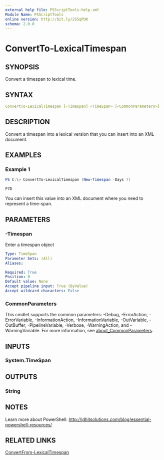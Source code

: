 ```yaml
---
external help file: PSScriptTools-help.xml
Module Name: PSScriptTools
online version: http://bit.ly/2S5qPUK
schema: 2.0.0
---
```


# ConvertTo-LexicalTimespan

## SYNOPSIS

Convert a timespan to lexical time.

## SYNTAX

```yaml
ConvertTo-LexicalTimespan [-Timespan] <TimeSpan> [<CommonParameters>]
```

## DESCRIPTION

Convert a timespan into a lexical version that you can insert into an XML document.

## EXAMPLES

### Example 1

```powershell
PS C:\> ConvertTo-LexicalTimespan (New-Timespan -Days 7)

P7D
```

You can insert this value into an XML document where you need to represent a time-span.

## PARAMETERS

### -Timespan

Enter a timespan object

```yaml
Type: TimeSpan
Parameter Sets: (All)
Aliases:

Required: True
Position: 0
Default value: None
Accept pipeline input: True (ByValue)
Accept wildcard characters: False
```

### CommonParameters

This cmdlet supports the common parameters: -Debug, -ErrorAction, -ErrorVariable, -InformationAction, -InformationVariable, -OutVariable, -OutBuffer, -PipelineVariable, -Verbose, -WarningAction, and -WarningVariable. For more information, see [about_CommonParameters](http://go.microsoft.com/fwlink/?LinkID=113216).

## INPUTS

### System.TimeSpan

## OUTPUTS

### String

## NOTES

Learn more about PowerShell: http://jdhitsolutions.com/blog/essential-powershell-resources/

## RELATED LINKS

[ConvertFrom-LexicalTimespan](ConvertFrom-LexicalTimespan.md)
